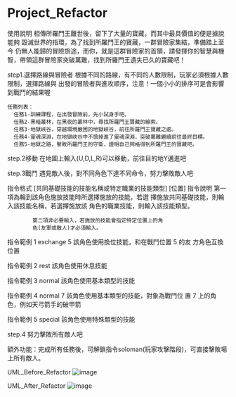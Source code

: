 # Project_Refactor


使用說明
  相傳所羅門王離世後，留下了大量的寶藏，而其中最具價值的便是據說能夠
毀滅世界的指環，為了找到所羅門王的寶藏，一群冒險家集結，準備踏上至今
仍無人能歸的冒險旅途，而你，就是這群冒險家的首領，請發揮你的智慧與機
智，帶領這群冒險家突破萬難，找到所羅門王遺失已久的寶藏吧！

  step1.選擇路線與冒險者
  根據不同的路線，有不同的人數限制，玩家必須根據人數限制，選擇路線與
  出發的冒險者與進攻順序，注意！一個小小的排序可是會影響到戰鬥的結果喔

    任務列表：
      任務1-訓練課程，在出發冒險前，先小試身手吧。
      任務2-黑暗叢林，在黑夜的叢林中，尋找所羅門王寶藏的線索。
      任務3-地獄峽谷，穿越環境嚴困的地獄峽谷，前往所羅門王寶藏之處。
      任務4-靈魂深淵，在地獄峽谷中不慎掉進了靈魂深淵，突破萬難繼續前往最終目標。
      任務5-地獄之路，擊敗所羅門王的守衛，證明自己夠格得到所羅門王的寶藏吧。

  step.2移動
  在地圖上輸入(U,D,L,R)可以移動，前往目的地Y邁進吧

  step.3戰鬥
  遇見敵人後，對不同角色下達不同命令，努力擊敗敵人吧

   指令格式 [共同基礎技能的技能名稱或特定職業的技能類型] [位置]
   指令說明 第一項為輪到該角色施放技能時所選擇施放的技能，若選
            擇施放共同基礎技能，則輸入該技能名稱，若選擇施放該
            角色的職業技能，則輸入該技能類型。

            第二項非必要輸入，若施放的技能會指定特定位置上的角
            色(友軍或敵人)才必須輸入。

  指令範例 1 exchange 5 該角色使用換位技能，和在戰鬥位置 5 的友
                        方角色互換位置

  指令範例 2 rest       該角色使用休息技能

  指令範例 3 normal     該角色使用基本類型的技能

  指令範例 4 normal 7   該角色使用基本類型的技能，對象為戰鬥位
                        置 7 上的角色，例如天弓箭手的破甲箭

  指令範例 5 special    該角色使用特殊類型的技能

  step.4 努力擊敗所有敵人吧

額外功能：完成所有任務後，可解鎖指令soloman(玩家攻擊階段)，可直接擊敗場上所有敵人。

UML_Before_Refactor
![image](https://user-images.githubusercontent.com/88093504/197468693-8c44b026-dcec-4531-af0d-5a02cb1ee65f.png)

UML_After_Refactor
![image](https://user-images.githubusercontent.com/88093504/197468729-c5ac25ef-9fc0-495d-81a1-e6d501b96a08.png)


